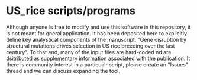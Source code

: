 # US_rice scripts/programs

Although anyone is free to modify and use this software in this repository, it is not meant for gneral application.  It has been deposited here to explicitly deline key analystical components of the manuscript, "Gene disruption by structural mutations drives selection in US rice breeding over the last century".  To that end, many of the input files are hard-coded nd are dsitributed as supplementary information associated with the publication.  It there is community interest in a particualr script, please create an "Issues" thread and we can discuss expanding the tool. 

## 
